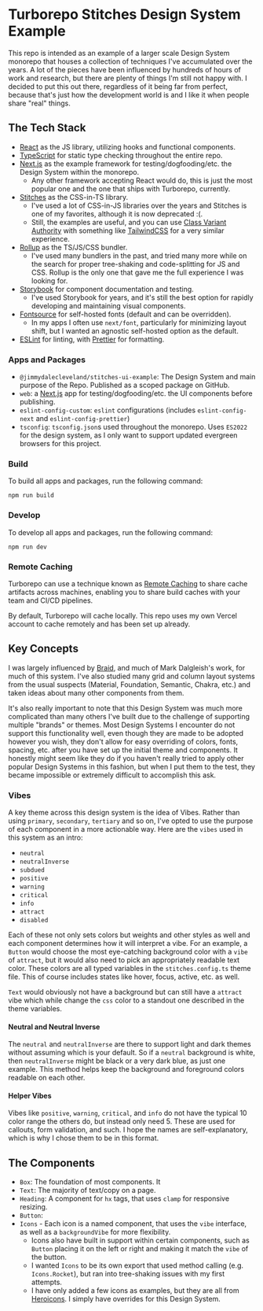 # Turborepo Stitches Design System Example

This repo is intended as an example of a larger scale Design System monorepo that houses a collection of techniques I've
accumulated over the years. A lot of the pieces have been influenced by hundreds of hours of work and research, but
there are plenty of things I'm still not happy with. I decided to put this out there, regardless of it being far from
perfect, because that's just how the development world is and I like it when people share "real" things.

## The Tech Stack

- [React](https://reactjs.org/) as the JS library, utilizing hooks and functional components.
- [TypeScript](https://www.typescriptlang.org/) for static type checking throughout the entire repo.
- [Next.js](https://nextjs.org/) as the example framework for testing/dogfooding/etc. the Design System within the
  monorepo.
  - Any other framework accepting React would do, this is just the most popular one and the one that ships with
    Turborepo, currently.
- [Stitches](https://stitches.dev/) as the CSS-in-TS library.
  - I've used a lot of CSS-in-JS libraries over the years and Stitches is one of my favorites, although it is now
    deprecated :(.
  - Still, the examples are useful, and you can use [Class Variant Authority](https://cva.style/docs) with something
    like [TailwindCSS](https://tailwindcss.com/) for a very similar experience.
- [Rollup](https://rollupjs.org/guide/en/) as the TS/JS/CSS bundler.
  - I've used many bundlers in the past, and tried many more while on the search for proper tree-shaking and
    code-splitting for JS and CSS. Rollup is the only one that gave me the full experience I was looking for.
- [Storybook](https://storybook.js.org/) for component documentation and testing.
  - I've used Storybook for years, and it's still the best option for rapidly developing and maintaining visual components.
- [Fontsource](https://fontsource.org/) for self-hosted fonts (default and can be overridden).
  - In my apps I often use `next/font`, particularly for minimizing layout shift, but I wanted an agnostic self-hosted
    option as the default.
- [ESLint](https://eslint.org/) for linting, with [Prettier](https://prettier.io/) for formatting.

### Apps and Packages

- `@jimmydalecleveland/stitches-ui-example`: The Design System and main purpose of the Repo. Published as a scoped
  package on GitHub.
- `web`: a [Next.js](https://nextjs.org/) app for testing/dogfooding/etc. the UI components before publishing.
- `eslint-config-custom`: `eslint` configurations (includes `eslint-config-next` and `eslint-config-prettier`)
- `tsconfig`: `tsconfig.json`s used throughout the monorepo. Uses `ES2022` for the design system, as I only want to
  support updated evergreen browsers for this project.

### Build

To build all apps and packages, run the following command:

```
npm run build
```

### Develop

To develop all apps and packages, run the following command:

```
npm run dev
```

### Remote Caching

Turborepo can use a technique known as [Remote Caching](https://turbo.build/repo/docs/core-concepts/remote-caching) to
share cache artifacts across machines, enabling you to share build caches with your team and CI/CD pipelines.

By default, Turborepo will cache locally. This repo uses my own Vercel account to cache remotely and has been set up already.

## Key Concepts

I was largely influenced by [Braid](https://seek-oss.github.io/braid-design-system/), and much of Mark Dalgleish's work, for much of this system. I've also studied many grid and column layout systems from the usual suspects (Material, Foundation, Semantic, Chakra, etc.) and taken ideas about many other components from them.

It's also really important to note that this Design System was much more complicated than many others I've built due to the challenge of supporting multiple "brands" or themes. Most Design Systems I encounter do not support this functionality well, even though they are made to be adopted however you wish, they don't allow
for easy overriding of colors, fonts, spacing, etc. after you have set up the initial theme and components. It honestly might seem like they do if you haven't really tried to apply other popular Design Systems in this fashion, but when I put them to the test, they became impossible or extremely difficult to accomplish this ask.

### Vibes

A key theme across this design system is the idea of Vibes. Rather than using `primary`, `secondary`, `tertiary` and so on, I've opted to use the purpose of each component in a more actionable way. Here are the `vibes` used in this system as an intro:

- `neutral`
- `neutralInverse`
- `subdued`
- `positive`
- `warning`
- `critical`
- `info`
- `attract`
- `disabled`

Each of these not only sets colors but weights and other styles as well and each component determines how it will interpret a vibe. For an example, a `Button` would choose the most eye-catching background color with a `vibe` of `attract`, but it would also need to pick an appropriately readable text color. These colors are all typed variables in the `stitches.config.ts` theme file.
This of course includes states like hover, focus, active, etc. as well.

`Text` would obviously not have a background but can still have a `attract` vibe which while change the `css` color to a standout one described in the theme variables.

#### Neutral and Neutral Inverse

The `neutral` and `neutralInverse` are there to support light and dark themes without assuming which is your default. So if a `neutral` background is white, then `neutralInverse` might be black or a very dark blue, as just one example. This method helps keep the background and foreground colors readable on each other.

#### Helper Vibes

Vibes like `positive`, `warning`, `critical`, and `info` do not have the typical 10 color range the others do, but instead only need 5. These are used for callouts, form validation, and such. I hope the names are self-explanatory, which is why I chose them to be in this format.

## The Components

- `Box`: The foundation of most components. It
- `Text`: The majority of text/copy on a page.
- `Heading`: A component for `hx` tags, that uses `clamp` for responsive resizing.
- `Button`:
- `Icons` - Each icon is a named component, that uses the `vibe` interface, as well as a `backgroundVibe` for more flexibility.
  - Icons also have built in support within certain components, such as `Button` placing it on the left or right and making it match the `vibe` of the button.
  - I wanted `Icons` to be its own export that used method calling (e.g. `Icons.Rocket`), but ran into tree-shaking issues with my first attempts.
  - I have only added a few icons as examples, but they are all from [Heroicons](https://heroicons.com/). I simply have overrides for this Design System.
